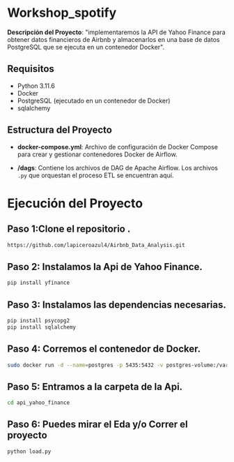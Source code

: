 # Workshop_spotify

**Descripción del Proyecto**: "implementaremos la API de Yahoo Finance para obtener datos financieros de Airbnb y almacenarlos en una base de datos PostgreSQL que se ejecuta en un contenedor Docker".

## Requisitos
- Python 3.11.6
- Docker
- PostgreSQL (ejecutado en un contenedor de Docker)
- sqlalchemy 

## Estructura del Proyecto

- **docker-compose.yml**: Archivo de configuración de Docker Compose para crear y gestionar contenedores Docker de Airflow.

- **/dags**: Contiene los archivos de DAG de Apache Airflow. Los archivos `.py` que orquestan el proceso ETL se encuentran aquí.

  

# Ejecución del Proyecto
## Paso 1:Clone el repositorio .
```bash
https://github.com/lapiceroazul4/Airbnb_Data_Analysis.git
```
## Paso 2: Instalamos la Api de Yahoo Finance.
```bash
pip install yfinance
```
## Paso 3: Instalamos las dependencias necesarias.
```bash
pip install psycopg2
pip install sqlalchemy
```
## Paso 4: Corremos el contenedor de Docker.
```bash
sudo docker run -d --name=postgres -p 5435:5432 -v postgres-volume:/var/lib/postgresql/data -e POSTGRES_PASSWORD=mysecretpass postgres
```
## Paso 5: Entramos a la carpeta de la Api.
```bash
cd api_yahoo_finance
```
## Paso 6: Puedes mirar el Eda y/o Correr el proyecto

```bash
python load.py
```




